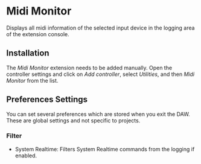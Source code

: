 # Midi Monitor

Displays all midi information of the selected input device in the logging area of the extension console.

## Installation

The *Midi Monitor* extension needs to be added manually. Open the controller settings and click on *Add controller*, select *Utilities*, and then *Midi Monitor* from the list.

## Preferences Settings

You can set several preferences which are stored when you exit the DAW. These are global settings and not specific to projects.

### Filter

* System Realtime: Filters System Realtime commands from the logging if enabled.

<div style="page-break-after: always; visibility: hidden"> 
\pagebreak 
</div>
